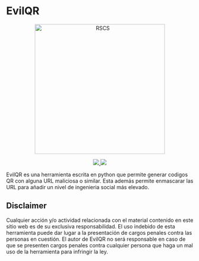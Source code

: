# EvilQR
<p align="center">
   <img src="https://github.com/Harrizzon/EvilQR/blob/main/misc/EvilQR.png" width="350" title="RSCS">
<p align="center">
<p align="center">
   <a href="https://github.com/Harrizzon/EvilQR"><img src="http://ForTheBadge.com/images/badges/built-with-love.svg"> <img src="https://forthebadge.com/images/badges/made-with-python.svg"></a>
<p align="center">

 EvilQR es una herramienta escrita en python que permite generar codigos QR con alguna URL maliciosa o similar. Esta además permite enmascarar las URL para añadir un nivel de ingenieria social más elevado.

   
   
   
   
   
   
   
   
   
   
   
   
   
   
   
## Disclaimer
Cualquier acción y/o actividad relacionada con el material contenido en este sitio web es de su exclusiva responsabilidad. El uso indebido de esta herramienta puede dar lugar a la presentación de cargos penales contra las personas en cuestión. El autor de EvilQR no será responsable en caso de que se presenten cargos penales contra cualquier persona que haga un mal uso de la herramienta para infringir la ley.

